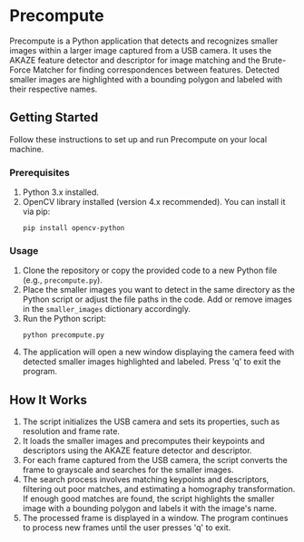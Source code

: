 # Precompute


Precompute is a Python application that detects and recognizes smaller images within a larger image captured from a USB camera. It uses the AKAZE feature detector and descriptor for image matching and the Brute-Force Matcher for finding correspondences between features. Detected smaller images are highlighted with a bounding polygon and labeled with their respective names.

## Getting Started

Follow these instructions to set up and run Precompute on your local machine.

### Prerequisites

1. Python 3.x installed.
2. OpenCV library installed (version 4.x recommended). You can install it via pip:
   ```
   pip install opencv-python
   ```

### Usage

1. Clone the repository or copy the provided code to a new Python file (e.g., `precompute.py`).
2. Place the smaller images you want to detect in the same directory as the Python script or adjust the file paths in the code. Add or remove images in the `smaller_images` dictionary accordingly.
3. Run the Python script:
   ```
   python precompute.py
   ```
4. The application will open a new window displaying the camera feed with detected smaller images highlighted and labeled. Press 'q' to exit the program.

## How It Works

1. The script initializes the USB camera and sets its properties, such as resolution and frame rate.
2. It loads the smaller images and precomputes their keypoints and descriptors using the AKAZE feature detector and descriptor.
3. For each frame captured from the USB camera, the script converts the frame to grayscale and searches for the smaller images.
4. The search process involves matching keypoints and descriptors, filtering out poor matches, and estimating a homography transformation. If enough good matches are found, the script highlights the smaller image with a bounding polygon and labels it with the image's name.
5. The processed frame is displayed in a window. The program continues to process new frames until the user presses 'q' to exit.
